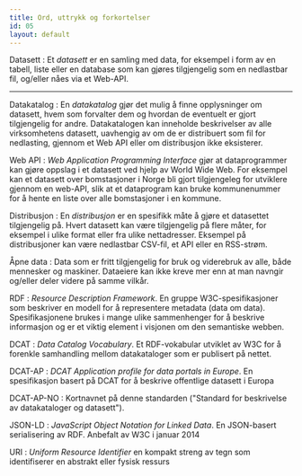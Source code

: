 ```yaml
---
title: Ord, uttrykk og forkortelser
id: 05
layout: default
---
```


Datasett
: Et <em>datasett</em> er en samling med data, for eksempel i form av en tabell, liste eller en database som kan gjøres tilgjengelig som en nedlastbar fil, og/eller nåes via et Web-API. 

---
Datakatalog
: En <em>datakatalog</em> gjør det mulig å finne opplysninger om datasett, hvem som forvalter dem og hvordan de eventuelt er gjort tilgjengelig for andre. Datakatalogen kan inneholde beskrivelser av alle virksomhetens datasett,  uavhengig av om de er distribuert som fil for nedlasting, gjennom et Web API eller om distribusjon ikke eksisterer.

Web API
: <em>Web Application Programming Interface</em> gjør at dataprogrammer kan gjøre oppslag i et datasett ved hjelp av World Wide Web. For eksempel kan et datasett over bomstasjoner i Norge bli gjort tilgjengeleg for utviklere gjennom en web-API, slik at et dataprogram kan bruke kommunenummer for å hente en liste over alle bomstasjoner i en kommune.

Distribusjon
: En <em>distribusjon</em>  er en spesifikk måte å gjøre et datasettet tilgjengelig på. Hvert datasett kan være tilgjengelig på flere måter, for eksempel i ulike format eller fra ulike nettadresser. Eksempel på distribusjoner kan være nedlastbar CSV-fil, et API eller en RSS-strøm.

Åpne data
: Data som er fritt tilgjengelig for bruk og viderebruk av alle, både mennesker og maskiner. Dataeiere kan ikke kreve mer enn at  man navngir og/eller deler videre på samme vilkår.

RDF
: <em>Resource Description Framework</em>. En gruppe W3C-spesifikasjoner som beskriver en modell for å representere metadata (data om data). Spesifikasjonene brukes i mange ulike sammenhenger for å beskrive informasjon og er et viktig element i visjonen om den semantiske webben.

DCAT
: <em>Data Catalog Vocabulary</em>. Et RDF-vokabular utviklet av W3C for å forenkle samhandling mellom datakataloger som er publisert på nettet.

DCAT-AP
: <em>DCAT Application profile for data portals in Europe</em>. En spesifikasjon basert på DCAT for å beskrive offentlige datasett i Europa

DCAT-AP-NO
: Kortnavnet på denne standarden ("Standard for beskrivelse av datakataloger og datasett").

JSON-LD
: <em>JavaScript Object Notation for Linked Data</em>. En JSON-basert serialisering av RDF. Anbefalt av W3C i januar 2014

URI
: <em>Uniform Resource Identifier</em> en kompakt streng av tegn som identifiserer en abstrakt eller fysisk ressurs 

